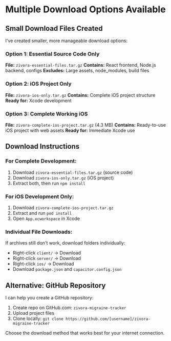 # Multiple Download Options Available

## Small Download Files Created

I've created smaller, more manageable download options:

### **Option 1: Essential Source Code Only**
**File:** `zivora-essential-files.tar.gz` 
**Contains:** React frontend, Node.js backend, configs
**Excludes:** Large assets, node_modules, build files

### **Option 2: iOS Project Only**  
**File:** `zivora-ios-only.tar.gz`
**Contains:** Complete iOS project structure
**Ready for:** Xcode development

### **Option 3: Complete Working iOS**
**File:** `zivora-complete-ios-project.tar.gz` (4.3 MB)
**Contains:** Ready-to-use iOS project with web assets
**Ready for:** Immediate Xcode use

## Download Instructions

### For Complete Development:
1. Download `zivora-essential-files.tar.gz` (source code)
2. Download `zivora-ios-only.tar.gz` (iOS project)
3. Extract both, then run `npm install`

### For iOS Development Only:
1. Download `zivora-complete-ios-project.tar.gz`
2. Extract and run `pod install`
3. Open `App.xcworkspace` in Xcode

### Individual File Downloads:
If archives still don't work, download folders individually:
- Right-click `client/` → Download
- Right-click `server/` → Download  
- Right-click `ios/` → Download
- Download `package.json` and `capacitor.config.json`

## Alternative: GitHub Repository

I can help you create a GitHub repository:
1. Create repo on GitHub.com: `zivora-migraine-tracker`
2. Upload project files
3. Clone locally: `git clone https://github.com/[username]/zivora-migraine-tracker`

Choose the download method that works best for your internet connection.